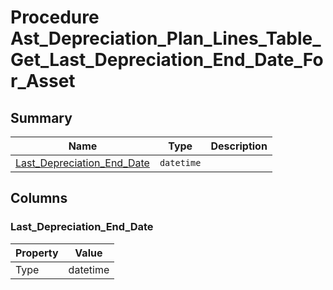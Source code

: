 # Procedure Ast_Depreciation_Plan_Lines_Table_Get_Last_Depreciation_End_Date_For_Asset


## Summary

| Name | Type | Description |
| - | - | --- |
|[Last_Depreciation_End_Date](#last_depreciation_end_date)|`datetime` ||

## Columns

### Last_Depreciation_End_Date

| Property | Value |
| - | - |
|Type|datetime|


